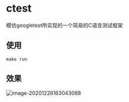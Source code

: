 # ctest
模仿googletest所实现的一个简易的C语言测试框架

## 使用

`make run`

## 效果

![image-20201228163043088](https://i.loli.net/2020/12/28/UgBVTCsLJEkw3hy.png)